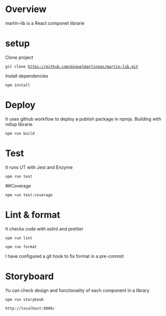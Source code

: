 # Overview

martin-lib is a React componet librarie

# setup

Clone project

<code>git clone https://github.com/miguelmartinpas/martin-lib.git</code>

Install dependencies

<code>npm install</code>

# Deploy

It uses github workflow to deploy a publish package in npmjs. Building with rollup librarie

<code>npm run build</code>

# Test

It runs UT with Jest and Enzyme

<code>npm run test</code>

##Coverage

<code>npm run test:coverage</code>

# Lint & format

It checks code with eslint and prettier

<code>npm run lint</code>

<code>npm run format</code>

I have configured a git hook to fix format in a pre-commit

# Storyboard

Yu can check design and functionality of each component in a library

<code>npm run storybook</code>

<code>http://localhost:6006/</code>

